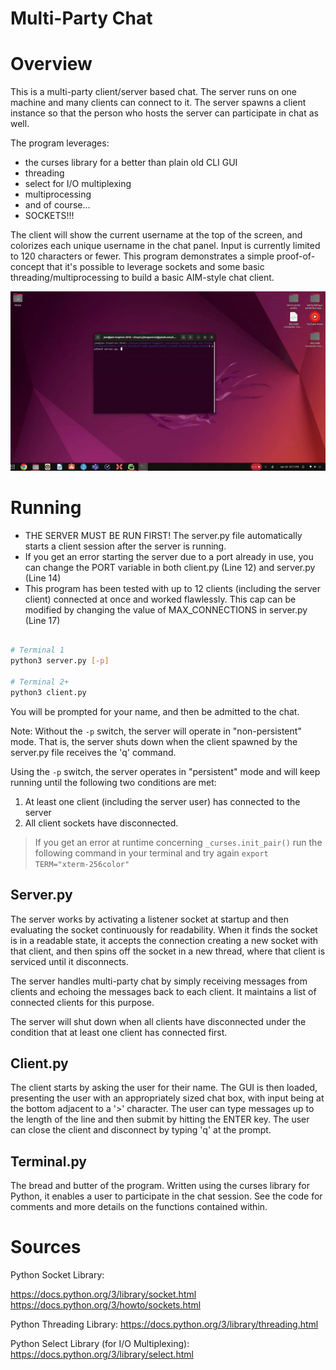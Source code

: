 # Multi-Party Chat

# Overview

This is a multi-party client/server based chat. The server runs on one
machine and many clients can connect to it. The server spawns a client
instance so that the person who hosts the server can participate in chat as
well.

The program leverages: 
- the curses library for a better than plain old CLI GUI
- threading
- select for I/O multiplexing
- multiprocessing 
- and of course...
- SOCKETS!!!

The client will show the current username at the top of the screen, and
colorizes each unique username in the chat panel. Input is currently limited
to 120 characters or fewer. This program demonstrates a simple proof-of-concept
that it's possible to leverage sockets and some basic threading/multiprocessing
to build a basic AIM-style chat client.

![Preview of Running Application](python-chat.gif)


# Running

- THE SERVER MUST BE RUN FIRST! The server.py file automatically starts a client 
  session after the server is running.
- If you get an error starting the server due to a port already in use, you
  can change the PORT variable in both client.py (Line 12) and server.py (Line 
  14)
- This program has been tested with up to 12 clients (including the server 
  client) connected at once and worked flawlessly. This cap can be modified by 
  changing the value of MAX_CONNECTIONS in server.py (Line 17)


```bash

# Terminal 1
python3 server.py [-p]

# Terminal 2+
python3 client.py
```

You will be prompted for your name, and then be admitted to the chat.

Note: Without the `-p` switch, the server will operate in "non-persistent" mode.
That is, the server shuts down when the client spawned by the server.py file
receives the 'q' command.

Using the `-p` switch, the server operates in "persistent" mode and will keep
running until the following two conditions are met:

1.  At least one client (including the server user) has connected to the server
2.  All client sockets have disconnected.

> If you get an error at runtime concerning `_curses.init_pair()` run the following command in your terminal and try again `export TERM="xterm-256color"`

## Server.py

The server works by activating a listener socket at startup and then evaluating
the socket continuously for readability. When it finds the socket is in a
readable state, it accepts the connection creating a new socket with that
client, and then spins off the socket in a new thread, where that client is
serviced until it disconnects.

The server handles multi-party chat by simply receiving messages from clients
and echoing the messages back to each client. It maintains a list of connected
clients for this purpose.

The server will shut down when all clients have disconnected under the condition
that at least one client has connected first.


## Client.py

The client starts by asking the user for their name. The GUI is then loaded, 
presenting the user with an appropriately sized chat box, with input being 
at the bottom adjacent to a '>' character. The user can type messages up to the 
length of the line and then submit by hitting the ENTER key. The user can close 
the client and disconnect by typing 'q' at the prompt.


## Terminal.py

The bread and butter of the program. Written using the curses library for 
Python, it enables a user to participate in the chat session. See the code for comments and more details
on the functions contained within.


# Sources


Python Socket Library:

https://docs.python.org/3/library/socket.html
https://docs.python.org/3/howto/sockets.html


Python Threading Library:
https://docs.python.org/3/library/threading.html

Python Select Library (for I/O Multiplexing):
https://docs.python.org/3/library/select.html